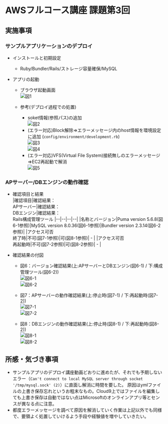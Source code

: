 # AWSフルコース講座 課題第3回

## 実施事項

### サンプルアプリケーションのデプロイ

 - インストールと初期設定  
   - Ruby/Bundler/Rails/ストレージ容量確保/MySQL


 - アプリの起動  
   - ブラウザ起動画面  
     ![図1](images_lec3/AppStart.PNG)  


   - 参考(デプロイ過程での処置)  
     - soket情報(参照パス)の追加  
       ![図2](images_lec3/socket.PNG)  
     - (エラー対応)Block解除⇒エラーメッセージ内のhost情報を環境設定に追加 (`config/environment/development.rb`)  
       ![図3](images_lec3/RunPreview2.PNG)  
       ![図4](images_lec3/Environment.PNG)  
     - (エラー対応)VFS(Virtual File System)接続無しのエラーメッセージ⇒EC2再起動で解消  
       ![図5](images_lec3/RunPreview.PNG)  


### APサーバー/DBエンジンの動作確認

 - 確認項目と結果  
   |確認項目|確認結果：<br> APサーバー|確認結果：<br> DBエンジン|確認結果：<br> Rails構成管理ツール
   |--|--|--|--|
   |名称とバージョン|Puma version 5.6.8(図6-1参照)|MySQL version 8.0.36(図6-1参照)|Bundler version 2.3.14(図6-2参照)|
   |アクセス可否<br>終了時|不可(図7-1参照)|可(図8-1参照)| \- |
   |アクセス可否<br>再起動時|不可(図7-2参照)|可(図8-2参照)| \- |


 - 確認結果の付図  
   - 図6：バージョン確認結果(上:APサーバーとDBエンジン(図6-1) / 下:構成管理ツール(図6-2))  
     ![図6-1](images_lec3/version.PNG)  
     ![図6-2](images_lec3/version2.PNG)  


   - 図7：APサーバーの動作確認結果(上:停止時(図7-1) / 下:再起動時(図7-2))  
     ![図7-1](images_lec3/APserverRestart.PNG)  
     ![図7-2](images_lec3/APserverShutDown.PNG)  


   - 図8：DBエンジンの動作確認結果(上:停止時(図8-1) / 下:再起動時(図8-2))  
     ![図8-1](images_lec3/DBEngStop.PNG)  
     ![図8-2](images_lec3/DBEngRestart.PNG)  


## 所感・気づき事項

- サンプルアプリのデプロイ講座動画どおりに進めたが、それでも予期しないエラー（`Can't connect to local MySQL server through socket '/tmp/mysql.sock' (2)`）に直面し解消に時間を要した。
原因はymlファイルの上書き保存忘れというお粗末なもの。Cloud9上ではファイルを編集しても上書き保存は自動ではない点はMicrosoftのオンラインアプリ等とセンスが異なる点に注意。
- 都度エラーメッセージを調べて原因を解消していく作業は上記以外でも同様で、要領よく処置していけるよう手段や経験値を増やしていきたい。


